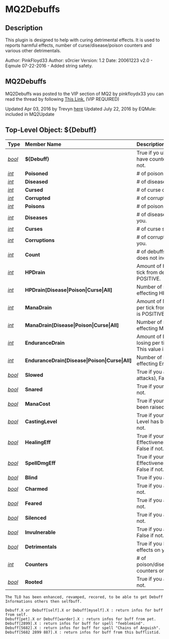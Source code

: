 # MQ2Debuffs

## Description

This plugin is designed to help with curing detrimental effects. It is used to reports harmful effects, number of curse/disease/poison counters and various other detrimentals.

Author: PinkFloyd33 Author: s0rcier Version: 1.2 Date: 20061223 v2.0 - Eqmule 07-22-2016 - Added string safety.

## MQ2Debuffs

MQ2Debuffs was posted to the VIP section of MQ2 by pinkfloydx33 you can read the thread by following [This Link.](https://macroquest2.com/phpBB3/viewtopic.php?f=50&t=13495&hilit=debuff) (VIP REQUIRED)

Updated Apr 03, 2016 by Trevyn [here](https://macroquest2.com/phpBB3/viewtopic.php?f=50&t=13495&hilit=debuff&start=15) Updated July 22, 2016 by EQMule: included in MQ2Update

## Top-Level Object: ${Debuff}

| **Type** | **Member Name** | **Description** |
| :--- | :--- | :--- |
| [_bool_](../../reference/data-types/datatype-bool.md) | **${Debuff}** | True if yo uhave debuffs on that have counters on them, false if not. |
| [_int_](../../reference/data-types/datatype-int.md) | **Poisoned** | # of poison counters on you. |
| [_int_](../../reference/data-types/datatype-int.md) | **Diseased** | # of disease counters on you. |
| [_int_](../../reference/data-types/datatype-int.md) | **Cursed** | # of curse counters on you. |
| [_int_](../../reference/data-types/datatype-int.md) | **Corrupted** | # of corruption counters on you. |
| [_int_](../../reference/data-types/datatype-int.md) | **Poisons** | # of poison spells affecting you. |
| [_int_](../../reference/data-types/datatype-int.md) | **Diseases** | # of disease spells affecting you. |
| [_int_](../../reference/data-types/datatype-int.md) | **Curses** | # of curse spells affecting you. |
| [_int_](../../reference/data-types/datatype-int.md) | **Corruptions** | # of corruption spells affecting you. |
| [_int_](../../reference/data-types/datatype-int.md) | **Count** | # of debuffs that need cured, does not include snare. |
| [_int_](../../reference/data-types/datatype-int.md) | **HPDrain** | Amount of HP you are losing per tick from debuffs. This value is POSITIVE. |
| [_int_](../../reference/data-types/datatype-int.md) | **HPDrain[Disease\|Poison\|Curse\|All]** | Number of specific counters effecting HP. |
| [_int_](../../reference/data-types/datatype-int.md) | **ManaDrain** | Amount of Mana you are losing per tick from debuffs. This value is POSITIVE. |
| [_int_](../../reference/data-types/datatype-int.md) | **ManaDrain[Disease\|Poison\|Curse\|All]** | Number of specific counters effecting Mana. |
| [_int_](../../reference/data-types/datatype-int.md) | **EnduranceDrain** | Amount of Endurance you are losing per tick from debuffs. This value is POSITIVE. |
| [_int_](../../reference/data-types/datatype-int.md) | **EnduranceDrain[Disease\|Poison\|Curse\|All]** | Number of specific counters effecting Endurance. |
| [_bool_](../../reference/data-types/datatype-bool.md) | **Slowed** | True if you are Slowed (melee attacks), False if not. |
| [_bool_](../../reference/data-types/datatype-bool.md) | **Snared** | True if your are Snared, False if not. |
| [_bool_](../../reference/data-types/datatype-bool.md) | **ManaCost** | True if your Spell Mana Cost has been raised, False if not. |
| [_bool_](../../reference/data-types/datatype-bool.md) | **CastingLevel** | True if your Effective Casting Level has been reduced, False if not. |
| [_bool_](../../reference/data-types/datatype-bool.md) | **HealingEff** | True if your Healing Effectiveness has been reduced, False if not. |
| [_bool_](../../reference/data-types/datatype-bool.md) | **SpellDmgEff** | True if your Spell Damage Effectiveness has been reduced, False if not. |
| [_bool_](../../reference/data-types/datatype-bool.md) | **Blind** | True if you are Blind, False if not. |
| [_bool_](../../reference/data-types/datatype-bool.md) | **Charmed** | True if you are Charmed, False if not. |
| [_bool_](../../reference/data-types/datatype-bool.md) | **Feared** | True if you are Feared, False if not. |
| [_bool_](../../reference/data-types/datatype-bool.md) | **Silenced** | True if you are Silenced, False if not. |
| [_bool_](../../reference/data-types/datatype-bool.md) | **Invulnerable** | True if you are Invulnerable, False if not. |
| [_bool_](../../reference/data-types/datatype-bool.md) | **Detrimentals** | True if you have any detrimental effects on you, False if not. |
| [_int_](../../reference/data-types/datatype-int.md) | **Counters** | # of poison/disease/curse/corruption counters on yourself. |
| [_bool_](../../reference/data-types/datatype-bool.md) | **Rooted** | True if you are Rooted, False if not. |

`The TLO has been enhanced, revamped, recored, to be able to get Debuff Informations others then selfbuff.`

`Debuff.X or Debuff[self].X or Debuff[myself].X : return infos for buff from self.`<br>
`Debuff[pet].X or Debuff[warder].X : return infos for buff from pet.`<br>
`Debuff[2899].X : return infos for buff for spell "feeblemind".`<br>
`Debuff[5682].X : return infos for buff for spell "Chains of Anguish".`<br>
`Debuff[5682 2899 887].X : return infos for buff from this bufflistid.`<br>

